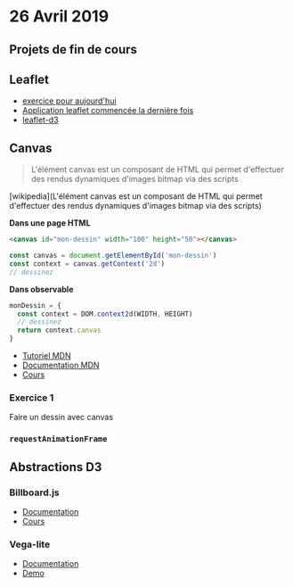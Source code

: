# 26 Avril 2019

## Projets de fin de cours

## Leaflet

* [exercice pour aujourd'hui](https://github.com/idris-maps/heig-datavis-2019/tree/master/20190412-geodonnees/exercice_leaflet)
* [Application leaflet commencée la dernière fois](https://github.com/idris-maps/leaflet-osm-apis)
* [leaflet-d3](https://observablehq.com/@idris-maps/leaflet-et-d3)

## Canvas

> L'élément canvas est un composant de HTML qui permet d'effectuer des rendus dynamiques d'images bitmap via des scripts

[wikipedia](L'élément canvas est un composant de HTML qui permet d'effectuer des rendus dynamiques d'images bitmap via des scripts)

**Dans une page HTML**

```html
<canvas id="mon-dessin" width="100" height="50"></canvas>
```

```javascript
const canvas = document.getElementById('mon-dessin')
const context = canvas.getContext('2d')
// dessinez
```

**Dans observable**

```javascript
monDessin = {
  const context = DOM.context2d(WIDTH, HEIGHT)
  // dessinez
  return context.canvas
}
```

* [Tutoriel MDN](https://developer.mozilla.org/en-US/docs/Web/API/Canvas_API/Tutorial)
* [Documentation MDN](https://developer.mozilla.org/en-US/docs/Web/API/CanvasRenderingContext2D)
* [Cours](https://observablehq.com/@idris-maps/canvas)

### Exercice 1

Faire un dessin avec canvas

### `requestAnimationFrame`



## Abstractions D3

### Billboard.js

* [Documentation](https://naver.github.io/billboard.js/release/latest/doc/)
* [Cours](https://observablehq.com/@idris-maps/billboard)

### Vega-lite

* [Documentation](https://vega.github.io/vega-lite/)
* [Demo](https://vega.github.io/editor/#/custom/vega-lite)